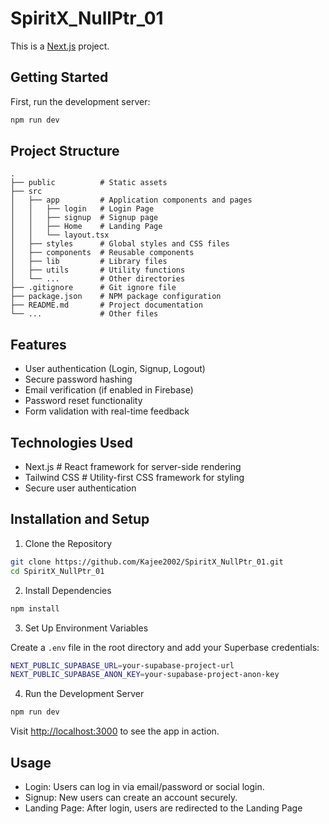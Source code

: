# SpiritX_NullPtr_01

This is a [Next.js](https://nextjs.org) project.

## Getting Started

First, run the development server:

```bash
npm run dev
```

## Project Structure

```
.
├── public          # Static assets
├── src
│   ├── app         # Application components and pages
│   │   ├── login   # Login Page
│   │   ├── signup  # Signup page
│   │   ├── Home    # Landing Page
│   │   └── layout.tsx
│   ├── styles      # Global styles and CSS files
│   ├── components  # Reusable components
│   ├── lib         # Library files
│   ├── utils       # Utility functions
│   └── ...         # Other directories
├── .gitignore      # Git ignore file
├── package.json    # NPM package configuration
├── README.md       # Project documentation
└── ...             # Other files
```

## Features
- User authentication (Login, Signup, Logout)
- Secure password hashing
- Email verification (if enabled in Firebase)
- Password reset functionality
- Form validation with real-time feedback

## Technologies Used

- Next.js # React framework for server-side rendering
- Tailwind CSS # Utility-first CSS framework for styling
- Secure user authentication

## Installation and Setup

1. Clone the Repository
``` bash
git clone https://github.com/Kajee2002/SpiritX_NullPtr_01.git
cd SpiritX_NullPtr_01
```

2. Install Dependencies
``` bash
npm install
```
3. Set Up Environment Variables

Create a `.env` file in the root directory and add your Superbase credentials:
``` bash 
NEXT_PUBLIC_SUPABASE_URL=your-supabase-project-url
NEXT_PUBLIC_SUPABASE_ANON_KEY=your-supabase-project-anon-key
```

4. Run the Development Server
``` bash
npm run dev
``` 
Visit [http://localhost:3000](http://localhost:3000) to see the app in action.

## Usage

- Login: Users can log in via email/password or social login.
- Signup: New users can create an account securely.
- Landing Page: After login, users are redirected to the Landing Page
